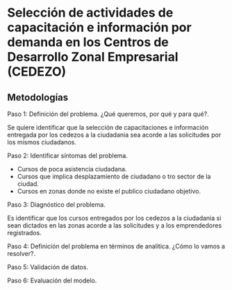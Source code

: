 # Selección de actividades de capacitación e información por demanda en los Centros de Desarrollo Zonal Empresarial (CEDEZO)

## Metodologías

Paso 1: Definición del problema. ¿Qué queremos, por qué y para qué?.

Se quiere identificar que la selección de capacitaciones e información entregada por los cedezos a la ciudadania sea acorde a las solicitudes por los mismos ciudadanos.

Paso 2: Identificar síntomas del problema.

- Cursos de poca asistencia ciudadana.
- Cursos que implica desplazamiento de ciudadano o tro sector de la ciudad.
- Cursos en zonas donde no existe el publico ciudadano objetivo.

Paso 3: Diagnóstico del problema.

Es identificar que los cursos entregados por los cedezos a la ciudadania si sean dictados en las zonas acorde a las solicitudes y a los emprendedores registrados.

Paso 4: Definición del problema en términos de analítica. ¿Cómo lo vamos a resolver?.

Paso 5: Validación de datos.

Paso 6: Evaluación del modelo.

